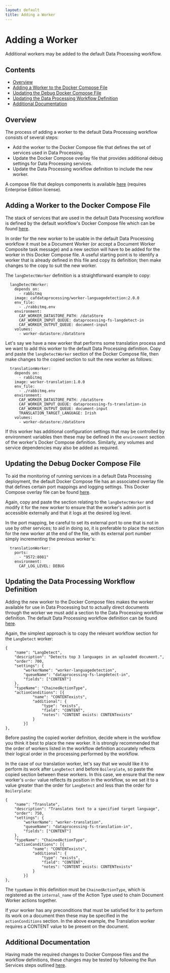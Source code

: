 ```yaml
---
layout: default
title: Adding a Worker
---
```


# Adding a Worker

Additional workers may be added to the default Data Processing workflow. 

## Contents

+ [Overview](#overview)
+ [Adding a Worker to the Docker Compose File](#adding-a-worker-to-the-docker-compose-file)
+ [Updating the Debug Docker Compose File](#updating-the-debug-docker-compose-file)
+ [Updating the Data Processing Workflow Definition](#updating-the-data-processing-workflow-definition)
+ [Additional Documentation](#additional-documentation)


## Overview

The process of adding a worker to the default Data Processing workflow consists of several steps:

+ Add the worker to the Docker Compose file that defines the set of services used in Data Processing.
+ Update the Docker Compose overlay file that provides additional debug settings for Data Processing services.
+ Update the Data Processing workflow definition to include the new worker.

A compose file that deploys components is available [here](https://github.houston.softwaregrp.net/caf/data-processing-service-internal-deploy/tree/deploy) (requires Enterprise Edition license).


## Adding a Worker to the Docker Compose File

The stack of services that are used in the default Data Processing workflow is defined by the default workflow's Docker Compose file which can be found [here](https://github.houston.softwaregrp.net/caf/data-processing-service-internal-deploy/tree/deploy).

In order for the new worker to be usable in the default Data Processing workflow it must be a Document Worker (or accept a Document Worker Composite task message) and a new section will have to be added for the worker in this Docker Compose file. A useful starting point is to identify a worker that is already defined in this file and copy its definition; then make changes to the copy to suit the new worker.

The `langDetectWorker` definition is a straightforward example to copy:
 
```
  langDetectWorker:
    depends_on:
      - rabbitmq
    image: cafdataprocessing/worker-languagedetection:2.0.0
    env_file:
      - ./rabbitmq.env
    environment:
      CAF_WORKER_DATASTORE_PATH: /dataStore
      CAF_WORKER_INPUT_QUEUE: dataprocessing-fs-langdetect-in
      CAF_WORKER_OUTPUT_QUEUE: document-input
    volumes:
      - worker-datastore:/dataStore
```

Let's say we have a new worker that performs some translation process and we want to add this worker to the default Data Processing definition. Copy and paste the `langDetectWorker` section of the Docker Compose file, then make changes to the copied section to suit the new worker as follows:
 
```
  translationWorker:
    depends_on:
      - rabbitmq
    image: worker-translation:1.0.0
    env_file:
      - ./rabbitmq.env
    environment:
      CAF_WORKER_DATASTORE_PATH: /dataStore
      CAF_WORKER_INPUT_QUEUE: dataprocessing-fs-translation-in
      CAF_WORKER_OUTPUT_QUEUE: document-input
      TRANSLATION_TARGET_LANGUAGE: Irish
    volumes:
      - worker-datastore:/dataStore
```

If this worker has additional configuration settings that may be controlled by environment variables then these may be defined in the `environment` section of the worker's Docker Compose definition. Similarly, any volumes and service dependencies may also be added as required.

## Updating the Debug Docker Compose File

To aid the monitoring of running services in a default Data Processing deployment, the default Docker Compose file has an associated overlay file that defines certain port mappings and logging settings. This Docker Compose overlay file can be found [here](https://github.houston.softwaregrp.net/caf/data-processing-service-internal-deploy/blob/deploy/end-to-end-workflow/docker-compose.debug.yml).

Again, copy and paste the section relating to the `langDetectWorker` and modify it for the new worker to ensure that the worker's admin port is accessible externally and that it logs at the desired log level.

In the port mapping, be careful to set its external port to one that is not in use by other services; to aid in doing so, it is preferable to place the section for the new worker at the end of the file, with its external port number simply incrementing the previous worker's:

```
  translationWorker:
    ports:
      - "9572:8081"
    environment:
      CAF_LOG_LEVEL: DEBUG
```

## Updating the Data Processing Workflow Definition

Adding the new worker to the Docker Compose files makes the worker available for use in Data Processing but to actually direct documents through the worker we must add a section to the Data Processing workflow definition. The default Data Processing workflow definition can be found [here](https://github.houston.softwaregrp.net/caf/data-processing-service-internal-deploy/blob/deploy/end-to-end-workflow/processing-workflow.json).

Again, the simplest approach is to copy the relevant workflow section for the `LangDetect` worker:

```
{
    "name": "LangDetect",
    "description": "Detects top 3 languages in an uploaded document.",
    "order": 700,
    "settings": {
        "workerName": "worker-languagedetection",
        "queueName": "dataprocessing-fs-langdetect-in",
        "fields": ["CONTENT"]
    },
    "typeName": "ChainedActionType",
    "actionConditions": [{
            "name": "CONTENTexists",
            "additional": {
                "type": "exists",
                "field": "CONTENT",
                "notes": "CONTENT exists: CONTENTexists"
            }
        }]
},
```

Before pasting the copied worker definition, decide where in the workflow you think it best to place the new worker. It is strongly recommended that the order of workers listed in the workflow definition accurately reflects their logical order in the processing performed by the workflow.

In the case of our translation worker, let's say that we would like it to perform its work after `LangDetect` and before `Boilerplate`, so paste the copied section between these workers. In this case, we ensure that the new worker's `order` value reflects its position in the workflow, so we set it to a value greater than the order for `LangDetect` and less than the order for `Boilerplate`:

```
{
    "name": "Translate",
    "description": "Translates text to a specified target language",
    "order": 750,
    "settings": {
        "workerName": "worker-translation",
        "queueName": "dataprocessing-fs-translation-in",
        "fields": ["CONTENT"]
    },
    "typeName": "ChainedActionType",
    "actionConditions": [{
            "name": "CONTENTexists",
            "additional": {
                "type": "exists",
                "field": "CONTENT",
                "notes": "CONTENT exists: CONTENTexists"
            }
        }]
},
```

The `typeName` in this definition must be `ChainedActionType`, which is registered as the `internal_name` of the Action Type used to chain Document Worker actions together.

If your worker has any preconditions that must be satisfied for it to perform its work on a document then these may be specified in the `actionConditions` section. In the above example, the Translation worker requires a CONTENT value to be present on the document.

## Additional Documentation

Having made the required changes to Docker Compose files and the workflow definitions, these changes may be tested by following the Run Services steps outlined [here](../Getting-Started).